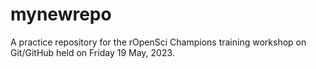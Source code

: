 # mynewrepo

A practice repository for the rOpenSci Champions training workshop on Git/GitHub held on Friday 19 May, 2023.
